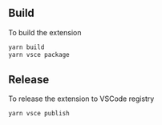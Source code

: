 ## Build

To build the extension

```bash
yarn build
yarn vsce package
```

## Release

To release the extension to VSCode registry

```bash
yarn vsce publish
```
